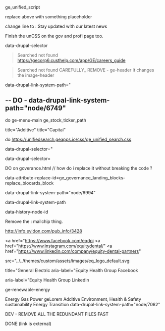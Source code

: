 ge_unified_script

replace above with something placeholder 



change line to : 
Stay updated with our latest news


Finish the unCSS on the gov and profi page too. 

data-drupal-selector

> Searched not found
https://gecorp6.custhelp.com/app/GE/careers_guide


> Searched not found
CAREFULLY_ REMOVE  -  ge-header    It changes the image-header 

data-drupal-link-system-path="

--
DO - data-drupal-link-system-path="node/6749"
---

do 
ge-menu-main
ge_stock_ticker_path

title="Additive"
title="Capital"

do 
https://unifiedsearch.geapps.io/css/ge_unified_search.css

data-drupal-selector="

data-drupal-selector=




DO   on goverance.html //  how do i replace it without breaking the code ?

data-attribute-replace-id=ge_governance_landing_blocks-replace_biocards_block



data-drupal-link-system-path="node/6994"


data-drupal-link-system-path

data-history-node-id

Remove the : mailchip thing. 

http://info.evidon.com/pub_info/3428

<a href="https://www.facebook.com/eqdpi
<a href="https://www.instagram.com/equitydental/"
<a href="https://www.linkedin.com/company/equity-dental-partners" 

src="../../themes/custom/assets/images/eq_logo_default.svg

title="General Electric
aria-label="Equity Health Group Facebook

aria-label="Equity Health Group LinkedIn

ge-renewable-energy
<section id="ge-renewable-energy" 

Energy
Gas Power
geLorem
Additive
Environment, Health &amp; Safety
sustainability
Energy Transition
data-drupal-link-system-path="node/7082"

DEV -  REMOVE ALL THE REDUNDANT FILES FAST 





DONE 
<span class="fa-ext extlink"><span class="ficon-external-link-rd"
                          title="(link is external)"></span><span class="visually-hidden">(link is
                          external)</span></span>